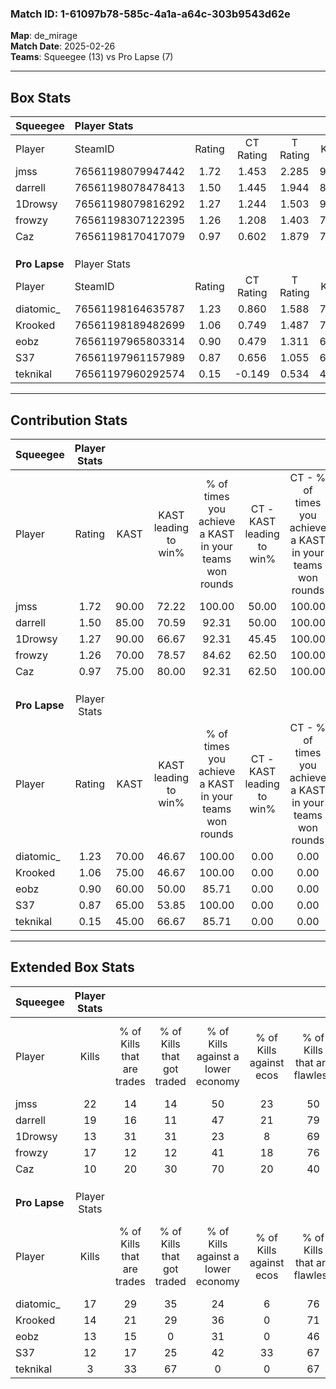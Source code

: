 ### Match ID: 1-61097b78-585c-4a1a-a64c-303b9543d62e  
**Map**: de_mirage  
**Match Date**: 2025-02-26  
**Teams**: Squeegee (13) vs Pro Lapse (7)  

---  

## Box Stats  

| **Squeegee**  | Player Stats      |        |           |          |       |       |       |         |        |      |     |
| :- | :- | :-: | :-: | :-: | :-: | :-: | :-: | :-: | :-: | :-: | :-: |
| Player        | SteamID           | Rating | CT Rating | T Rating | KAST  |  ADR  | Kills | Assists | Deaths | K/D  | HS% |
| jmss          | 76561198079947442 |  1.72  |   1.453   |  2.285   | 90.00 | 112.2 |  22   |    8    |   13   | 1.69 | 50  |
| darrell       | 76561198078478413 |  1.50  |   1.445   |  1.944   | 85.00 | 103.9 |  19   |    3    |   13   | 1.46 | 63  |
| 1Drowsy       | 76561198079816292 |  1.27  |   1.244   |  1.503   | 90.00 | 77.9  |  13   |    6    |   11   | 1.18 | 61  |
| frowzy        | 76561198307122395 |  1.26  |   1.208   |  1.403   | 70.00 | 81.8  |  17   |    2    |   12   | 1.42 | 47  |
| Caz           | 76561198170417079 |  0.97  |   0.602   |  1.879   | 75.00 | 60.5  |  10   |    6    |   11   | 0.91 | 40  |
|               |                   |        |           |          |       |       |       |         |        |      |     |
|               |                   |        |           |          |       |       |       |         |        |      |     |
|               |                   |        |           |          |       |       |       |         |        |      |     |
| **Pro Lapse** | Player Stats      |        |           |          |       |       |       |         |        |      |     |
| Player        | SteamID           | Rating | CT Rating | T Rating | KAST  |  ADR  | Kills | Assists | Deaths | K/D  | HS% |
| diatomic_     | 76561198164635787 |  1.23  |   0.860   |  1.588   | 70.00 | 92.7  |  17   |    6    |   15   | 1.13 | 47  |
| Krooked       | 76561198189482699 |  1.06  |   0.749   |  1.487   | 75.00 | 80.5  |  14   |    8    |   17   | 0.82 | 35  |
| eobz          | 76561197965803314 |  0.90  |   0.479   |  1.311   | 60.00 | 66.8  |  13   |    4    |   15   | 0.87 | 46  |
| S37           | 76561197961157989 |  0.87  |   0.656   |  1.055   | 65.00 | 67.3  |  12   |    5    |   16   | 0.75 | 41  |
| teknikal      | 76561197960292574 |  0.15  |  -0.149   |  0.534   | 45.00 | 37.9  |   3   |    4    |   19   | 0.16 |  0  |
---  

## Contribution Stats  

| **Squeegee**  | Player Stats |       |                      |                                                        |                           |                                                             |                          |                                                            |
| :- | :-: | :-: | :-: | :-: | :-: | :-: | :-: | :-: |
| Player        |    Rating    | KAST  | KAST leading to win% | % of times you achieve a KAST in your teams won rounds | CT - KAST leading to win% | CT - % of times you achieve a KAST in your teams won rounds | T - KAST leading to win% | T - % of times you achieve a KAST in your teams won rounds |
| jmss          |     1.72     | 90.00 |        72.22         |                         100.00                         |           50.00           |                           100.00                            |          100.00          |                           100.00                           |
| darrell       |     1.50     | 85.00 |        70.59         |                         92.31                          |           50.00           |                           100.00                            |          100.00          |                           87.50                            |
| 1Drowsy       |     1.27     | 90.00 |        66.67         |                         92.31                          |           45.45           |                           100.00                            |          100.00          |                           87.50                            |
| frowzy        |     1.26     | 70.00 |        78.57         |                         84.62                          |           62.50           |                           100.00                            |          100.00          |                           75.00                            |
| Caz           |     0.97     | 75.00 |        80.00         |                         92.31                          |           62.50           |                           100.00                            |          100.00          |                           87.50                            |
|               |              |       |                      |                                                        |                           |                                                             |                          |                                                            |
|               |              |       |                      |                                                        |                           |                                                             |                          |                                                            |
|               |              |       |                      |                                                        |                           |                                                             |                          |                                                            |
| **Pro Lapse** | Player Stats |       |                      |                                                        |                           |                                                             |                          |                                                            |
| Player        |    Rating    | KAST  | KAST leading to win% | % of times you achieve a KAST in your teams won rounds | CT - KAST leading to win% | CT - % of times you achieve a KAST in your teams won rounds | T - KAST leading to win% | T - % of times you achieve a KAST in your teams won rounds |
| diatomic_     |     1.23     | 70.00 |        46.67         |                         100.00                         |           0.00            |                            0.00                             |          70.00           |                           100.00                           |
| Krooked       |     1.06     | 75.00 |        46.67         |                         100.00                         |           0.00            |                            0.00                             |          77.78           |                           100.00                           |
| eobz          |     0.90     | 60.00 |        50.00         |                         85.71                          |           0.00            |                            0.00                             |          75.00           |                           85.71                            |
| S37           |     0.87     | 65.00 |        53.85         |                         100.00                         |           0.00            |                            0.00                             |          87.50           |                           100.00                           |
| teknikal      |     0.15     | 45.00 |        66.67         |                         85.71                          |           0.00            |                            0.00                             |          75.00           |                           85.71                            |
---  

## Extended Box Stats  

| **Squeegee**  | Player Stats |                            |                            |                                    |                         |                              |                                 |        |                             |                                     |                          |                               |                            |
| :- | :-: | :-: | :-: | :-: | :-: | :-: | :-: | :-: | :-: | :-: | :-: | :-: | :-: |
| Player        |    Kills     | % of Kills that are trades | % of Kills that got traded | % of Kills against a lower economy | % of Kills against ecos | % of Kills that are flawless | % of Kills that are close duels | Deaths | % of Deaths that get traded | % of Deaths against a lower economy | % of Deaths against ecos | % of Deaths that are flawless | % of Deaths that are close |
| jmss          |      22      |             14             |             14             |                 50                 |           23            |              50              |               14                |   13   |             23              |                 15                  |            0             |              77               |             8              |
| darrell       |      19      |             16             |             11             |                 47                 |           21            |              79              |               11                |   13   |             46              |                 46                  |            15            |              85               |             8              |
| 1Drowsy       |      13      |             31             |             31             |                 23                 |            8            |              69              |                8                |   11   |             27              |                 18                  |            0             |              73               |             9              |
| frowzy        |      17      |             12             |             12             |                 41                 |           18            |              76              |                0                |   12   |              8              |                 25                  |            0             |              58               |             0              |
| Caz           |      10      |             20             |             30             |                 70                 |           20            |              40              |               10                |   11   |             18              |                 27                  |            9             |              55               |             0              |
|               |              |                            |                            |                                    |                         |                              |                                 |        |                             |                                     |                          |                               |                            |
|               |              |                            |                            |                                    |                         |                              |                                 |        |                             |                                     |                          |                               |                            |
|               |              |                            |                            |                                    |                         |                              |                                 |        |                             |                                     |                          |                               |                            |
| **Pro Lapse** | Player Stats |                            |                            |                                    |                         |                              |                                 |        |                             |                                     |                          |                               |                            |
| Player        |    Kills     | % of Kills that are trades | % of Kills that got traded | % of Kills against a lower economy | % of Kills against ecos | % of Kills that are flawless | % of Kills that are close duels | Deaths | % of Deaths that get traded | % of Deaths against a lower economy | % of Deaths against ecos | % of Deaths that are flawless | % of Deaths that are close |
| diatomic_     |      17      |             29             |             35             |                 24                 |            6            |              76              |                0                |   15   |              7              |                 20                  |            7             |              60               |             13             |
| Krooked       |      14      |             21             |             29             |                 36                 |            0            |              71              |                7                |   17   |             29              |                 18                  |            6             |              59               |             18             |
| eobz          |      13      |             15             |             0              |                 31                 |            0            |              46              |                0                |   15   |             20              |                 13                  |            7             |              73               |             7              |
| S37           |      12      |             17             |             25             |                 42                 |           33            |              67              |               17                |   16   |              6              |                 13                  |            0             |              81               |             6              |
| teknikal      |      3       |             33             |             67             |                 0                  |            0            |              67              |                0                |   19   |             21              |                 21                  |            5             |              42               |             0              |
